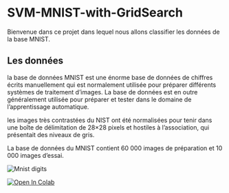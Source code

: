 # SVM-MNIST-with-GridSearch

Bienvenue dans ce projet dans lequel nous allons classifier les données de la base MNIST.

## Les données
la base de données MNIST est une énorme base de données de chiffres écrits manuellement qui est normalement utilisée pour préparer différents systèmes de traitement d’images. La base de données est en outre généralement utilisée pour préparer et tester dans le domaine de l’apprentissage automatique.

les images très contrastées du NIST ont été normalisées pour tenir dans une boîte de délimitation de 28×28 pixels et hostiles à l’association, qui présentait des niveaux de gris.

La base de données du MNIST contient 60 000 images de préparation et 10 000 images d’essai. 

![Mnist digits](https://miro.medium.com/max/495/0*94t_5cPF9mvBj20z.png)

[![Open In Colab](https://colab.research.google.com/assets/colab-badge.svg)](https://colab.research.google.com/github/DiouaneAbdallah/SVM-MNIST-with-GridSearch/blob/main/SvmMnistGridSearch.ipynb)

